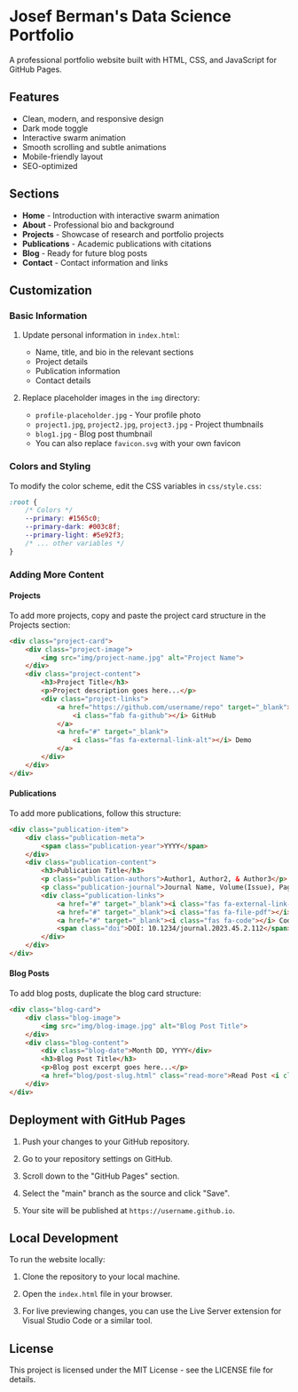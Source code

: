 # Josef Berman's Data Science Portfolio

A professional portfolio website built with HTML, CSS, and JavaScript for GitHub Pages.

## Features

- Clean, modern, and responsive design
- Dark mode toggle
- Interactive swarm animation
- Smooth scrolling and subtle animations
- Mobile-friendly layout
- SEO-optimized

## Sections

- **Home** - Introduction with interactive swarm animation
- **About** - Professional bio and background
- **Projects** - Showcase of research and portfolio projects
- **Publications** - Academic publications with citations
- **Blog** - Ready for future blog posts
- **Contact** - Contact information and links

## Customization

### Basic Information

1. Update personal information in `index.html`:
   - Name, title, and bio in the relevant sections
   - Project details
   - Publication information
   - Contact details

2. Replace placeholder images in the `img` directory:
   - `profile-placeholder.jpg` - Your profile photo
   - `project1.jpg`, `project2.jpg`, `project3.jpg` - Project thumbnails
   - `blog1.jpg` - Blog post thumbnail
   - You can also replace `favicon.svg` with your own favicon

### Colors and Styling

To modify the color scheme, edit the CSS variables in `css/style.css`:

```css
:root {
    /* Colors */
    --primary: #1565c0;
    --primary-dark: #003c8f;
    --primary-light: #5e92f3;
    /* ... other variables */
}
```

### Adding More Content

#### Projects

To add more projects, copy and paste the project card structure in the Projects section:

```html
<div class="project-card">
    <div class="project-image">
        <img src="img/project-name.jpg" alt="Project Name">
    </div>
    <div class="project-content">
        <h3>Project Title</h3>
        <p>Project description goes here...</p>
        <div class="project-links">
            <a href="https://github.com/username/repo" target="_blank">
                <i class="fab fa-github"></i> GitHub
            </a>
            <a href="#" target="_blank">
                <i class="fas fa-external-link-alt"></i> Demo
            </a>
        </div>
    </div>
</div>
```

#### Publications

To add more publications, follow this structure:

```html
<div class="publication-item">
    <div class="publication-meta">
        <span class="publication-year">YYYY</span>
    </div>
    <div class="publication-content">
        <h3>Publication Title</h3>
        <p class="publication-authors">Author1, Author2, & Author3</p>
        <p class="publication-journal">Journal Name, Volume(Issue), Pages</p>
        <div class="publication-links">
            <a href="#" target="_blank"><i class="fas fa-external-link-alt"></i> View Paper</a>
            <a href="#" target="_blank"><i class="fas fa-file-pdf"></i> PDF</a>
            <a href="#" target="_blank"><i class="fas fa-code"></i> Code</a>
            <span class="doi">DOI: 10.1234/journal.2023.45.2.112</span>
        </div>
    </div>
</div>
```

#### Blog Posts

To add blog posts, duplicate the blog card structure:

```html
<div class="blog-card">
    <div class="blog-image">
        <img src="img/blog-image.jpg" alt="Blog Post Title">
    </div>
    <div class="blog-content">
        <div class="blog-date">Month DD, YYYY</div>
        <h3>Blog Post Title</h3>
        <p>Blog post excerpt goes here...</p>
        <a href="blog/post-slug.html" class="read-more">Read Post <i class="fas fa-arrow-right"></i></a>
    </div>
</div>
```

## Deployment with GitHub Pages

1. Push your changes to your GitHub repository.

2. Go to your repository settings on GitHub.

3. Scroll down to the "GitHub Pages" section.

4. Select the "main" branch as the source and click "Save".

5. Your site will be published at `https://username.github.io`.

## Local Development

To run the website locally:

1. Clone the repository to your local machine.

2. Open the `index.html` file in your browser.

3. For live previewing changes, you can use the Live Server extension for Visual Studio Code or a similar tool.

## License

This project is licensed under the MIT License - see the LICENSE file for details.
